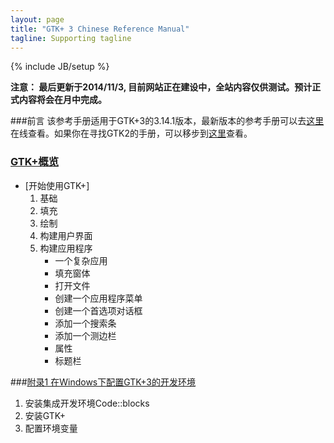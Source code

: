 ```yaml
---
layout: page
title: "GTK+ 3 Chinese Reference Manual"
tagline: Supporting tagline
---
```

{% include JB/setup %}

**注意： 最后更新于2014/11/3, 目前网站正在建设中，全站内容仅供测试。预计正式内容将会在月中完成。**

###前言
该参考手册适用于GTK+3的3.14.1版本，最新版本的参考手册可以去[这里](http://developer.gnome.org/gtk3/)在线查看。如果你在寻找GTK2的手册，可以移步到[这里](http://developer.gnome.org/gtk2/)查看。
### [GTK+概览][1]
* [开始使用GTK+]
    1. 基础
    2. 填充
    3. 绘制
    4. 构建用户界面
    5. 构建应用程序
        * 一个复杂应用
        * 填充窗体
        * 打开文件
        * 创建一个应用程序菜单
        * 创建一个首选项对话框
        * 添加一个搜索条
        * 添加一个测边栏
        * 属性
        * 标题栏

###[附录1 在Windows下配置GTK+3的开发环境][Appendix1]
1. 安装集成开发环境Code::blocks
2. 安装GTK+
3. 配置环境变量

[1]: /2014/11/03/gtk1/ 
[Appendix1]: /2014/11/03/gtk2 
